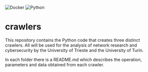 ![Docker](https://img.shields.io/badge/Docker-2CA5E0?style=for-the-badge&logo=docker&logoColor=white)
![Python](https://img.shields.io/badge/Python-3776AB?style=for-the-badge&logo=python&logoColor=white)

# crawlers

This repository contains the Python code that creates three distinct crawlers. All will be used for the analysis of
network research and cybersecurity by the University of Trieste and the University of Turin.

In each folder there is a README.md which describes the operation, parameters and data obtained from each crawler.